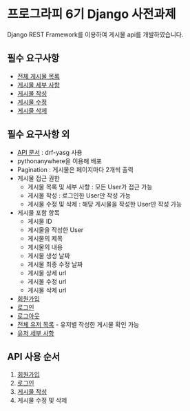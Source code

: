 # 프로그라피 6기 Django 사전과제

Django REST Framework를 이용하여 게시물 api를 개발하였습니다.

## 필수 요구사항

- [전체 게시물 목록](http://tjddn8770.pythonanywhere.com/) 
- [게시물 세부 사항](http://tjddn8770.pythonanywhere.com/post/1/)
- [게시물 작성](http://tjddn8770.pythonanywhere.com/post/create/)
- [게시물 수정](http://tjddn8770.pythonanywhere.com/post/1/update/)
- [게시물 삭제](http://tjddn8770.pythonanywhere.com/post/1/delete/)

## 필수 요구사항 외 

- [API 문서](http://tjddn8770.pythonanywhere.com/docs/) : drf-yasg 사용
- pythonanywhere을 이용해 배포
- Pagination : 게시물은 페이지마다 2개씩 출력
- 게시물 접근 권한
    - 게시물 목록 및 세부 사항 : 모든 User가 접근 가능
    - 게시물 작성 : 로그인한 User만 작성 가능
    - 게시물 수정 및 삭제 : 해당 게시물을 작성한 User만 작성 가능
- 게시물 포함 항목
    - 게시물 ID
    - 게시물을 작성한 User
    - 게시물의 제목
    - 게시물의 내용
    - 게시물 생성 날짜
    - 게시물 최종 수정 날짜
    - 게시물 상세 url
    - 게시물 수정 url
    - 게시물 삭제 url
- [회원가입](http://tjddn8770.pythonanywhere.com/rest-auth/registration/)
- [로그인](http://tjddn8770.pythonanywhere.com/rest-auth/login/)
- [로그아웃](http://tjddn8770.pythonanywhere.com/rest-auth/logout/)
- [전체 유저 목록](http://tjddn8770.pythonanywhere.com/user/) - 유저별 작성한 게시물 확인 가능
- [유저 세부 사항](http://tjddn8770.pythonanywhere.com/user/1/)

## API 사용 순서

1. [회원가입](http://tjddn8770.pythonanywhere.com/rest-auth/registration/)
2. [로그인](http://tjddn8770.pythonanywhere.com/rest-auth/login/)
3. [게시물 작성](http://tjddn8770.pythonanywhere.com/post/create/)
4. 게시물 수정 및 삭제
